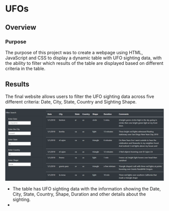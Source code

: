 # UFOs
## Overview
### Purpose
The purpose of this project was to create a webpage using HTML, JavaScript and CSS to display a dynamic table with UFO sighting data, with the ability to filter which results of the table are displayed based on different criteria in the table.

## Results
The final website allows users to filter the UFO sighting data across five different criteria: Date, City, State, Country and Sighting Shape.

![UFO Sightings Table](https://github.com/RBarbush84/UFOs/blob/main/Resources/UFO_table.png)

- The table has UFO sighting data with the information showing the Date, City, State, Country, Shape, Duration and other details about the sighting.
- 
